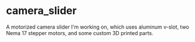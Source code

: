 # camera_slider
A motorized camera slider I'm working on, which uses aluminum v-slot, two Nema 17 stepper motors, and some custom 3D printed parts.
